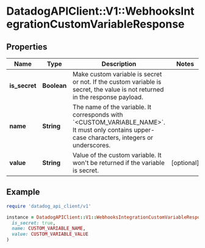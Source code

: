 # DatadogAPIClient::V1::WebhooksIntegrationCustomVariableResponse

## Properties

| Name | Type | Description | Notes |
| ---- | ---- | ----------- | ----- |
| **is_secret** | **Boolean** | Make custom variable is secret or not. If the custom variable is secret, the value is not returned in the response payload. |  |
| **name** | **String** | The name of the variable. It corresponds with &#x60;&lt;CUSTOM_VARIABLE_NAME&gt;&#x60;. It must only contains upper-case characters, integers or underscores. |  |
| **value** | **String** | Value of the custom variable. It won&#39;t be returned if the variable is secret. | [optional] |

## Example

```ruby
require 'datadog_api_client/v1'

instance = DatadogAPIClient::V1::WebhooksIntegrationCustomVariableResponse.new(
  is_secret: true,
  name: CUSTOM_VARIABLE_NAME,
  value: CUSTOM_VARIABLE_VALUE
)
```

